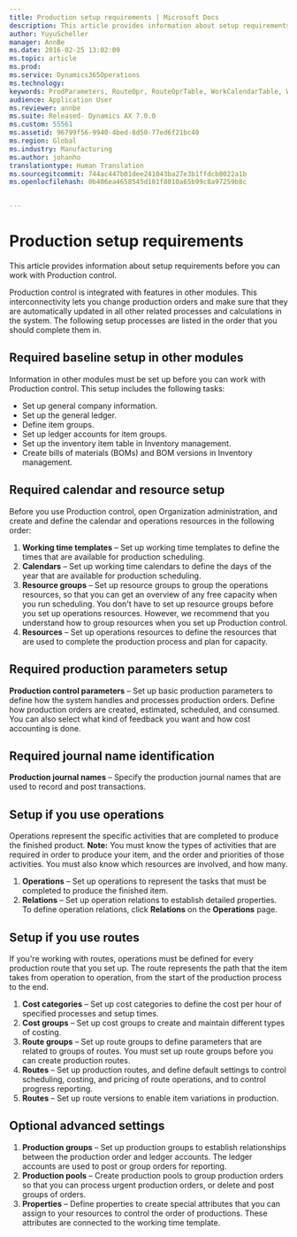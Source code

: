 ```yaml
---
title: Production setup requirements | Microsoft Docs
description: This article provides information about setup requirements before you can work with Production control.
author: YuyuScheller
manager: AnnBe
ms.date: 2016-02-25 13:02:09
ms.topic: article
ms.prod: 
ms.service: Dynamics365Operations
ms.technology: 
keywords: ProdParameters, RouteOpr, RouteOprTable, WorkCalendarTable, WorkTimeTable, WrkCtrTable
audience: Application User
ms.reviewer: annbe
ms.suite: Released- Dynamics AX 7.0.0
ms.custom: 55561
ms.assetid: 96799f56-9940-4bed-8d50-77ed6f21bc40
ms.region: Global
ms.industry: Manufacturing
ms.author: johanho
translationtype: Human Translation
ms.sourcegitcommit: 744ac447b01dee241043ba27e3b1ffdcb0022a1b
ms.openlocfilehash: 0b406ea4658545d101f8010a65b99c8a97259b8c


---
```


# <a name="production-setup-requirements"></a>Production setup requirements

This article provides information about setup requirements before you can work with Production control. 

Production control is integrated with features in other modules. This interconnectivity lets you change production orders and make sure that they are automatically updated in all other related processes and calculations in the system. The following setup processes are listed in the order that you should complete them in.

## <a name="required-baseline-setup-in-other-modules"></a>Required baseline setup in other modules
Information in other modules must be set up before you can work with Production control. This setup includes the following tasks:

-   Set up general company information.
-   Set up the general ledger.
-   Define item groups.
-   Set up ledger accounts for item groups.
-   Set up the inventory item table in Inventory management.
-   Create bills of materials (BOMs) and BOM versions in Inventory management.

## <a name="required-calendar-and-resource-setup"></a>Required calendar and resource setup
Before you use Production control, open Organization administration, and create and define the calendar and operations resources in the following order:

1.  **Working time templates** – Set up working time templates to define the times that are available for production scheduling.
2.  **Calendars** – Set up working time calendars to define the days of the year that are available for production scheduling.
3.  **Resource groups** – Set up resource groups to group the operations resources, so that you can get an overview of any free capacity when you run scheduling. You don't have to set up resource groups before you set up operations resources. However, we recommend that you understand how to group resources when you set up Production control.
4.  **Resources** – Set up operations resources to define the resources that are used to complete the production process and plan for capacity.

## <a name="required-production-parameters-setup"></a>Required production parameters setup
**Production control parameters** – Set up basic production parameters to define how the system handles and processes production orders. Define how production orders are created, estimated, scheduled, and consumed. You can also select what kind of feedback you want and how cost accounting is done.

## <a name="required-journal-name-identification"></a>Required journal name identification
**Production journal names** – Specify the production journal names that are used to record and post transactions.

## <a name="setup-if-you-use-operations"></a>Setup if you use operations
Operations represent the specific activities that are completed to produce the finished product. **Note:** You must know the types of activities that are required in order to produce your item, and the order and priorities of those activities. You must also know which resources are involved, and how many.

1.  **Operations** – Set up operations to represent the tasks that must be completed to produce the finished item.
2.  **Relations** – Set up operation relations to establish detailed properties. To define operation relations, click **Relations** on the **Operations** page.

## <a name="setup-if-you-use-routes"></a>Setup if you use routes
If you're working with routes, operations must be defined for every production route that you set up. The route represents the path that the item takes from operation to operation, from the start of the production process to the end.

1.  **Cost categories** – Set up cost categories to define the cost per hour of specified processes and setup times.
2.  **Cost groups** – Set up cost groups to create and maintain different types of costing.
3.  **Route groups** – Set up route groups to define parameters that are related to groups of routes. You must set up route groups before you can create production routes.
4.  **Routes** – Set up production routes, and define default settings to control scheduling, costing, and pricing of route operations, and to control progress reporting.
5.  **Routes** – Set up route versions to enable item variations in production.

## <a name="optional-advanced-settings"></a>Optional advanced settings
1.  **Production groups** – Set up production groups to establish relationships between the production order and ledger accounts. The ledger accounts are used to post or group orders for reporting.
2.  **Production pools** – Create production pools to group production orders so that you can process urgent production orders, or delete and post groups of orders.
3.  **Properties** – Define properties to create special attributes that you can assign to your resources to control the order of productions. These attributes are connected to the working time template.





<!--HONumber=Feb17_HO3-->


